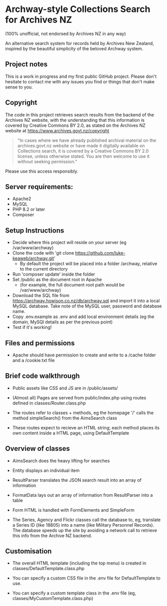 # Archway-style Collections Search for Archives NZ

(100% unofficial, not endorsed by Archives NZ in any way)

An alternative search system for records held by Archives New Zealand, inspired by the beautiful simplicity of the beloved Archway system.

## Project notes

This is a work in progress and my first public GitHub project.  Please don't hesitate to contact me with any issues you find or things that don't make sense to you.

## Copyright

The code in this project retrieves search results from the backend of the Archives NZ website, with the understanding that this information is covered by Creative Commons BY 2.0, as stated on the Archives NZ website at https://www.archives.govt.nz/copyright

> "In cases where we have already published archival material on the archives.govt.nz website or have made it digitally available on Collections search, it is covered by a Creative Commons BY 2.0 license, unless otherwise stated. You are then welcome to use it without seeking permission."

Please use this access responsibly.

## Server requirements: 

* Apache2
* MySQL
* PHP 8.2 or later
* Composer

## Setup Instructions

* Decide where this project will reside on your server (eg /var/www/archway)
* Clone the code with 'git clone https://github.com/luke-keaweb/archway.git'
  * By default the project will be placed into a folder /archway, relative to the current directory
* Run 'composer update' inside the folder
* Set /public as the document root in Apache 
  * (for example, the full document root path would be /var/www/archway)
* Download the SQL file from https://archway.howison.co.nz/db/archway.sql and import it into a local MySQL database.  Take note of the MySQL user, password and database name.
* Copy .env.example as .env and add local environment details (eg the domain, MySQl details as per the previous point)
* Test if it's working!

## Files and permissions

* Apache should have permission to create and write to a /cache folder and a /cookie.txt file

## Brief code walkthrough

* Public assets like CSS and JS are in /public/assets/

* (Almost all) Pages are served from public/index.php using routes defined in classes/Router.class.php

* The routes refer to classes + methods, eg the homepage '/' calls the method simpleSearch() from the AimsSearch class

* These routes expect to recieve an HTML string; each method places its own content inside a HTML page, using DefaultTemplate

## Overview of classes

* AimsSearch does the heavy lifting for searches

* Entity displays an individual item

* ResultParser translates the JSON search result into an array of information 

* FormatData lays out an array of information from ResultParser into a table

* Form HTML is handled with FormElements and SimpleForm

* The Series, Agency and Flickr classes call the database to, eg, translate a Series ID (like 18805) into a name (like Military Personnel Records).  The database speeds up the site by avoiding a network call to retrieve this info from the Archive NZ backend.

## Customisation

* The overall HTML template (including the top menu) is created in classes/DefaultTemplate.class.php

* You can specify a custom CSS file in the .env file for DefaultTemplate to use.

* You can specify a custom template class in the .env file (eg, classes/MyCustomTemplate.class.php)
